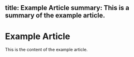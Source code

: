 title: Example Article
summary: This is a summary of the example article.
---
# Example Article

This is the content of the example article.